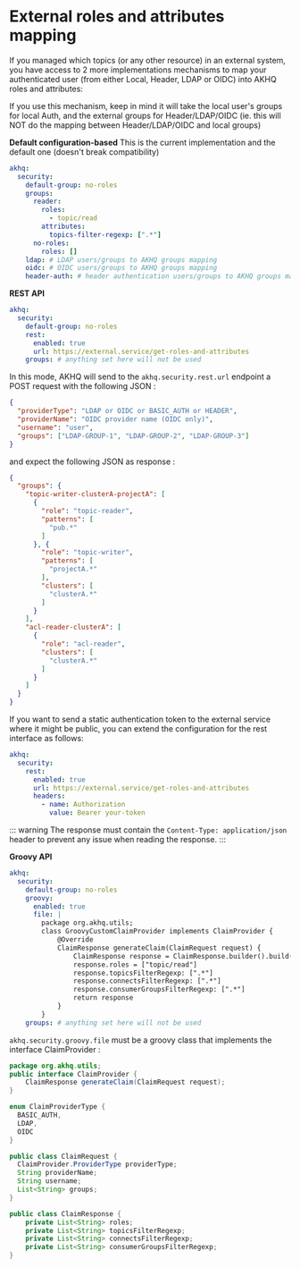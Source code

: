 
# External roles and attributes mapping

If you managed which topics (or any other resource) in an external system, you have access to 2 more implementations mechanisms to map your authenticated user (from either Local, Header, LDAP or OIDC) into AKHQ roles and attributes:

If you use this mechanism, keep in mind it will take the local user's groups for local Auth, and the external groups for Header/LDAP/OIDC (ie. this will NOT do the mapping between Header/LDAP/OIDC and local groups)

**Default configuration-based**
This is the current implementation and the default one (doesn't break compatibility)
````yaml
akhq:
  security:
    default-group: no-roles
    groups:
      reader:
        roles:
          - topic/read
        attributes:
          topics-filter-regexp: [".*"]
      no-roles:
        roles: []
    ldap: # LDAP users/groups to AKHQ groups mapping
    oidc: # OIDC users/groups to AKHQ groups mapping
    header-auth: # header authentication users/groups to AKHQ groups mapping
````

**REST API**
````yaml
akhq:
  security:
    default-group: no-roles
    rest:
      enabled: true
      url: https://external.service/get-roles-and-attributes
    groups: # anything set here will not be used
````

In this mode, AKHQ will send to the ``akhq.security.rest.url`` endpoint a POST request with the following JSON :

````json
{
  "providerType": "LDAP or OIDC or BASIC_AUTH or HEADER",
  "providerName": "OIDC provider name (OIDC only)",
  "username": "user",
  "groups": ["LDAP-GROUP-1", "LDAP-GROUP-2", "LDAP-GROUP-3"]
}
````
and expect the following JSON as response :
````json
{
  "groups": {
    "topic-writer-clusterA-projectA": [
      {
        "role": "topic-reader",
        "patterns": [
          "pub.*"
        ]
      }, {
        "role": "topic-writer",
        "patterns": [
          "projectA.*"
        ],
        "clusters": [
          "clusterA.*"
        ]
      }
    ],
    "acl-reader-clusterA": [
      {
        "role": "acl-reader",
        "clusters": [
          "clusterA.*"
        ]
      }
    ]
  }
}
````

If you want to send a static authentication token to the external service where it might be public, you can extend the configuration for the rest interface as follows:
````yaml
akhq:
  security:
    rest:
      enabled: true
      url: https://external.service/get-roles-and-attributes
      headers:
        - name: Authorization
          value: Bearer your-token
````

::: warning
The response must contain the `Content-Type: application/json` header to prevent any issue when reading the response.
:::

**Groovy API**
````yaml
akhq:
  security:
    default-group: no-roles
    groovy:
      enabled: true
      file: |
        package org.akhq.utils;
        class GroovyCustomClaimProvider implements ClaimProvider {
            @Override
            ClaimResponse generateClaim(ClaimRequest request) {
                ClaimResponse response = ClaimResponse.builder().build()
                response.roles = ["topic/read"]
                response.topicsFilterRegexp: [".*"]
                response.connectsFilterRegexp: [".*"]
                response.consumerGroupsFilterRegexp: [".*"]
                return response
            }
        }
    groups: # anything set here will not be used
````
``akhq.security.groovy.file`` must be a groovy class that implements the interface ClaimProvider :
````java
package org.akhq.utils;
public interface ClaimProvider {
    ClaimResponse generateClaim(ClaimRequest request);
}

enum ClaimProviderType {
  BASIC_AUTH,
  LDAP,
  OIDC
}

public class ClaimRequest {
  ClaimProvider.ProviderType providerType;
  String providerName;
  String username;
  List<String> groups;
}

public class ClaimResponse {
    private List<String> roles;
    private List<String> topicsFilterRegexp;
    private List<String> connectsFilterRegexp;
    private List<String> consumerGroupsFilterRegexp;
}
````